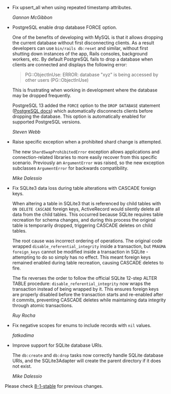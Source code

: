 *   Fix upsert_all when using repeated timestamp attributes.

    *Gannon McGibbon*

*   PostgreSQL enable drop database FORCE option.

    One of the benefits of developing with MySQL is that it allows dropping the
    current database without first disconnecting clients. As a result developers
    can use `bin/rails db:reset` and similar, without first shutting down
    instances of the app, Rails consoles, background workers, etc. By default
    PostgreSQL fails to drop a database when clients are connected and displays
    the following error:

      > PG::ObjectInUse: ERROR:  database "xyz" is being accessed by other users (PG::ObjectInUse)

    This is frustrating when working in development where the database may be
    dropped frequently.

    PostgreSQL 13 added the `FORCE` option to the `DROP DATABASE` statement
    ([PostgreSQL docs](https://www.postgresql.org/docs/current/sql-dropdatabase.html))
    which automatically disconnects clients before dropping the database.
    This option is automatically enabled for supported PostgreSQL versions.

    *Steven Webb*

*   Raise specific exception when a prohibited shard change is attempted.

    The new `ShardSwapProhibitedError` exception allows applications and
    connection-related libraries to more easily recover from this specific
    scenario. Previously an `ArgumentError` was raised, so the new exception
    subclasses `ArgumentError` for backwards compatibility.

    *Mike Dalessio*

*   Fix SQLite3 data loss during table alterations with CASCADE foreign keys.

    When altering a table in SQLite3 that is referenced by child tables with
    `ON DELETE CASCADE` foreign keys, ActiveRecord would silently delete all
    data from the child tables. This occurred because SQLite requires table
    recreation for schema changes, and during this process the original table
    is temporarily dropped, triggering CASCADE deletes on child tables.

    The root cause was incorrect ordering of operations. The original code
    wrapped `disable_referential_integrity` inside a transaction, but
    `PRAGMA foreign_keys` cannot be modified inside a transaction in SQLite -
    attempting to do so simply has no effect. This meant foreign keys remained
    enabled during table recreation, causing CASCADE deletes to fire.

    The fix reverses the order to follow the official SQLite 12-step ALTER TABLE
    procedure: `disable_referential_integrity` now wraps the transaction instead
    of being wrapped by it. This ensures foreign keys are properly disabled
    before the transaction starts and re-enabled after it commits, preventing
    CASCADE deletes while maintaining data integrity through atomic transactions.

    *Ruy Rocha*

*   Fix negative scopes for enums to include records with `nil` values.

    *fatkodima*

*   Improve support for SQLite database URIs.

    The `db:create` and `db:drop` tasks now correctly handle SQLite database URIs, and the
    SQLite3Adapter will create the parent directory if it does not exist.

    *Mike Dalessio*

Please check [8-1-stable](https://github.com/rails/rails/blob/8-1-stable/activerecord/CHANGELOG.md) for previous changes.
